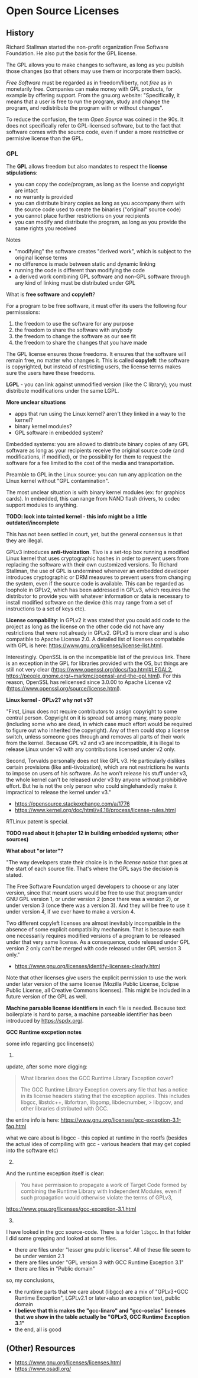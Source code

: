 # Open Source Licenses

## History

Richard Stallman started the non-profit organization Free Software Foundation. He also put the basis for the GPL license.

The GPL allows you to make changes to software, as long as you publish those changes (so that others may use them or incorporate them back).

*Free Software* must be regarded as in freedom/liberty, not *free* as in monetarily free. Companies can make money with GPL products, for example by offering support. From the gnu.org website: "Specifically, it means that a user is free to run the program, study and change the program, and redistribute the program with or without changes".

To reduce the confusion, the term *Open Source* was coined in the 90s. It does not specifically refer to GPL-licensed software, but to the fact that software comes with the source code, even if under a more restrictive or permisive license than the GPL.

### GPL

The **GPL** allows freedom but also mandates to respect the **license stipulations**:

 - you can copy the code/program, as long as the license and copyright are intact
 - no warranty is provided
 - you can distribute binary copies as long as you accompany them with the source code used to create the binaries ("original" source code)
 - you cannot place further restrictions on your recipients
 - you can modify and distribute the program, as long as you provide the same rights you received 

Notes

 - "modifying" the software creates "derived work", which is subject to the original license terms
 - no difference is made between static and dynamic linking
 - running the code is different than modifying the code
 - a derived work combining GPL software and non-GPL software through any kind of linking must be distributed under GPL

What is **free software** and **copyleft**?

For a program to be free software, it must offer its users the following four permisssions:

 1. the freedom to use the software for any purpose
 2. the freedom to share the software with anybody
 3. the freedom to change the software as our see fit
 4. the freedom to share the changes that you have made

The GPL license ensures those freedoms. It ensures that the software will remain free, no matter who changes it. This is called **copyleft**: the software is copyrighted, but instead of restricting users, the license terms makes sure the users have these freedoms.

**LGPL** - you can link against unmodified version (like the C library); you must distribute modifications under the same LGPL.

**More unclear situations**

 - apps that run using the Linux kernel? aren't they linked in a way to the kernel?
 - binary kernel modules?
 - GPL software in embedded system?

Embedded systems: you are allowed to distribute binary copies of any GPL software as long as your recipients receive the original source code (and modifications, if modified), or the possibility for them to request the software for a fee limited to the cost of the media and transportation.

Preamble to GPL in the Linux source: you can run any application on the LInux kernel without "GPL contamination".

The most unclear situation is with binary kernel modules (ex: for graphics cards). In embedded, this can range from NAND flash drivers, to codec support modules to anything.

**TODO: look into tainted kernel - this info might be a little outdated/incomplete**

This has not been settled in court, yet, but the general consensus is that they are illegal.

GPLv3 introduces **anti-tivoization**. Tivo is a set-top box running a modified Linux kernel that uses cryptographic hashes in order to prevent users from replacing the software with their own customized versions. To Richard Stallman, the use of GPL is undermined whenever an embedded developer introduces cryptographic or DRM measures to prevent users from changing the system, even if the source code is available. This can be regarded as loophole in GPLv2, which has been addressed in GPLv3, which requires the distributor to provide you with whatever information or data is necessary to install modified software on the device (this may range from a set of instructions to a set of keys etc).

**License compability**: in GPLv2 it was stated that you could add code to the project as long as the license on the other code did not have any restrictions that were not already in GPLv2. GPLv3 is more clear and is also compatible to Apache License 2.0. A detailed list of licenses compatiable with GPL is here: https://www.gnu.org/licenses/license-list.html.

Interestingly. OpenSSL is on the incompatible list of the previous link. There is an exception in the GPL for libraries provided with the OS, but things are still not very clear (https://www.openssl.org/docs/faq.html#LEGAL2, https://people.gnome.org/~markmc/openssl-and-the-gpl.html). For this reason, OpenSSL has relicensed since 3.0.00 to Apache License v2 (https://www.openssl.org/source/license.html).

**Linux kernel - GPLv2? why not v3?**

"First, Linux does not require contributors to assign copyright to some central person. Copyright on it is spread out among many, many people (including some who are dead, in which case much effort would be required to figure out who inherited the copyright). Any of them could stop a license switch, unless someone goes through and removes all parts of their work from the kernel. Because GPL v2 and v3 are incompatible, it is illegal to release Linux under v3 with any contributions licensed under v2 only.

Second, Torvalds personally does not like GPL v3. He particularly dislikes certain provisions (like anti-tivoization), which are not restrictions he wants to impose on users of his software. As he won't release his stuff under v3, the whole kernel can't be released under v3 by anyone without prohibitive effort. But he is not the only person who could singlehandedly make it impractical to release the kernel under v3."

 - https://opensource.stackexchange.com/a/1776
 - https://www.kernel.org/doc/html/v4.18/process/license-rules.html

RTLinux patent is special. 

**TODO read about it (chapter 12 in building embedded systems; other sources)**

**What about "or later"?**

"The way developers state their choice is in the *license notice* that goes at the start of each source file. That's where the GPL says the decision is stated.

The Free Software Foundation urged developers to choose or any later version, since that meant users would be free to use that program under GNU GPL version 1, or under version 2 (once there was a version 2), or under version 3 (once there was a version 3). And they will be free to use it under version 4, if we ever have to make a version 4.

Two different copyleft licenses are almost inevitably incompatible in the absence of some explicit compatibility mechanism. That is because each one necessarily requires modified versions of a program to be released under that very same license. As a consequence, code released under GPL version 2 only can't be merged with code released under GPL version 3 only."

 - https://www.gnu.org/licenses/identify-licenses-clearly.html

Note that other licenses give users the explicit permission to use the work under later version of the same license (Mozilla Public License, Eclipse Public License, all Creative Commons licenses). This might be included in a future version of the GPL as well.

**Machine parsable license identifiers** in each file is needed. Because text boilerplate is hard to parse, a machine parseable identifier has been introduced by https://spdx.org/.

**GCC Runtime excpetion notes**

some info regarding gcc lincense(s)

1.
update, after some more digging:

> What libraries does the GCC Runtime Library Exception cover?
>
>    The GCC Runtime Library Exception covers any file that has a notice in its license headers stating that the exception applies. This includes libgcc, libstdc++, libfortran, libgomp, libdecnumber, >    libgcov, and other libraries distributed with GCC.

the entire info is here: https://www.gnu.org/licenses/gcc-exception-3.1-faq.html

what we care about is libgcc - this copied at runtime in the rootfs (besides the actual idea of compiling with gcc - various headers that may get copied into the software etc)

2.
And the runtime exception itself is clear:

> You have permission to propagate a work of Target Code formed by combining the Runtime Library with Independent Modules, even if such propagation would otherwise violate the terms of GPLv3,

https://www.gnu.org/licenses/gcc-exception-3.1.html

3.
I have looked in the gcc source-code. There is a folder `libgcc`. In that folder I did some grepping and looked at some files.

 - there are files under "lesser gnu public license". All of these file seem to be under version 2.1
 - there are files under "GPL version 3 with GCC Runtime Exception 3.1"
 - there are files in "Public domain"

so, my conclusions,

 - the runtime parts that we care about (libgcc) are a mix of "GPLv3+GCC Runtime Exception", LGPLv2.1 or later+also an exception text, public domain
 - **I believe that this makes the "gcc-linaro" and "gcc-oselas" licenses that we show in the table actually be "GPLv3, GCC Runtime Exception 3.1"**
 - the end, all is good

## (Other) Resources

 - https://www.gnu.org/licenses/licenses.html
 - https://www.osadl.org/





